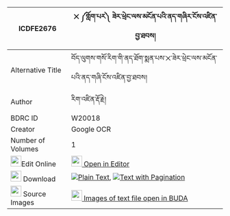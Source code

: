 |ICDFE2676|྾ ༼གློག་པར༽ ཟེར་ཕྲེང་ལས་མངོན་པའི་ནད་གཞིར་ངོས་འཛིན་བྱ་ཐབས། 
| --- | --- 
|Alternative Title |བོད་ལུགས་གསོ་རིག་གི་ནད་ཐོག་སྨན་པས་྾་ཟེར་ཕྲེང་ལས་མངོན་པའི་ནད་གཞི་ངོས་འཛིན་བྱ་ཐབས།
|Author| རིག་འཛིན་རྡོ་རྗེ།
|BDRC ID | W20018
|Creator | Google OCR
|Number of Volumes| 1
|<img width="25" src="https://img.icons8.com/color/25/000000/edit-property.png">Edit Online| [<img width="25" src="https://avatars.githubusercontent.com/u/45091458?s=200&v=4"> Open in Editor](http://editor.openpecha.org/ICDFE2676)
|<img width="25" src="https://img.icons8.com/fluent/48/000000/download-2.png"/>  Download | [![](https://img.icons8.com/color/20/000000/txt.png)Plain Text](https://github.com/Openpecha/ICDFE2676/releases/download/v1/lokpa_ra_zer_treng_la_sa_ngonp_plain_ICDFE2676.zip), [![](https://img.icons8.com/color/20/000000/txt.png)Text with Pagination](https://github.com/Openpecha/ICDFE2676/releases/download/v1/lokpa_ra_zer_treng_la_sa_ngonp_pages_ICDFE2676.zip)
|<img width="25" src="https://img.icons8.com/plasticine/100/000000/pictures-folder.png"/>  Source Images | [<img width="25" src="https://library.bdrc.io/icons/BUDA-small.svg"> Images of text file open in BUDA](https://library.bdrc.io/show/bdr:W20018)